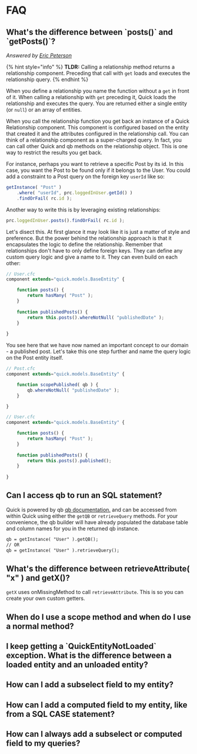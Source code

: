 # FAQ

## What's the difference between \`posts()\` and \`getPosts()\`?

_Answered by_ [_Eric Peterson_](https://github.com/elpete)

{% hint style="info" %}
**TLDR:** Calling a relationship method returns a relationship component.  Preceding that call with `get` loads and executes the relationship query.
{% endhint %}

When you define a relationship you name the function without a `get` in front of it.  When calling a relationship with `get` preceding it, Quick loads the relationship and executes the query.  You are returned either a single entity (or `null`) or an array of entities.

When you call the relationship function you get back an instance of a Quick Relationship component.  This component is configured based on the entity that created it and the attributes configured in the relationship call.  You can think of a relationship component as a super-charged query.  In fact, you can call other Quick and qb methods on the relationship object.  This is one way to restrict the results you get back.

For instance, perhaps you want to retrieve a specific Post by its id.  In this case, you want the Post to be found only if it belongs to the User.  You could add a constraint to a Post query on the foreign key `userId` like so:

```javascript
getInstance( "Post" )
    .where( "userId", prc.loggedInUser.getId() )
    .findOrFail( rc.id );
```

Another way to write this is by leveraging existing relationships:

```javascript
prc.loggedInUser.posts().findOrFail( rc.id );
```

Let's disect this.  At first glance it may look like it is just a matter of style and preference. But the power behind the relationship approach is that it encapsulates the logic to define the relationship.  Remember that relationships don't have to only define foreign keys.  They can define any custom query logic and give a name to it.  They can even build on each other:

```javascript
// User.cfc
component extends="quick.models.BaseEntity" {

    function posts() {
        return hasMany( "Post" );
    }
    
    function publishedPosts() {
        return this.posts().whereNotNull( "publishedDate" );
    }
    
}
```

You see here that we have now named an important concept to our domain - a published post.  Let's take this one step further and name the query logic on the Post entity itself.

```javascript
// Post.cfc
component extends="quick.models.BaseEntity" {

    function scopePublished( qb ) {
        qb.whereNotNull( "publishedDate" );   
    }

}
```

```javascript
// User.cfc
component extends="quick.models.BaseEntity" {

    function posts() {
        return hasMany( "Post" );
    }
    
    function publishedPosts() {
        return this.posts().published();
    }
    
}
```
## Can I access qb to run an SQL statement?

Quick is powered by qb [qb documentation.](https://qb.ortusbooks.com/) and can be accessed from within Quick using either the `getQB` or `retrieveQuery` methods. For your convenience, the qb builder will have already populated the database table and column names for you in the returned qb instance.

```cfml
qb = getInstance( "User" ).getQB();
// OR
qb = getInstance( "User" ).retrieveQuery();
```

## What's the difference between retrieveAttribute( "x" ) and getX()?

`getX` uses onMissingMethod to call `retrieveAttribute`. This is so you can create your own custom getters.

## When do I use a scope method and when do I use a normal method?

## I keep getting a \`QuickEntityNotLoaded\` exception.  What is the difference between a loaded entity and an unloaded entity?

## How can I add a subselect field to my entity?

## How can I add a computed field to my entity, like from a SQL CASE statement?

## How can I always add a subselect or computed field to my queries?
